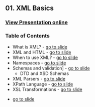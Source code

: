 ## 01. XML Basics
### [View Presentation online](https://rawgit.com/TelerikAcademy/Databases/master/01.%20XML%20Basics/Slides/index.html)
### Table of Contents
* What is XML? - [go to slide](https://rawgit.com/TelerikAcademy/Databases/master/01.%20XML%20Basics/Slides/index.html#/what-is-xml)
* XML and HTML - [go to slide](https://rawgit.com/TelerikAcademy/Databases/master/01.%20XML%20Basics/Slides/index.html#/xml-and-html)
* When to use XML? - [go to slide](https://rawgit.com/TelerikAcademy/Databases/master/01.%20XML%20Basics/Slides/index.html#/when-to-use-xml)
* Namespaces - [go to slide](https://rawgit.com/TelerikAcademy/Databases/master/01.%20XML%20Basics/Slides/index.html#/namespaces)
* Schemas and validation] - [go to slide](https://rawgit.com/TelerikAcademy/Databases/master/01.%20XML%20Basics/Slides/index.html#/xml-schemas-and-validation)
  * DTD and XSD Schemas
* XML Parsers - [go to slide](https://rawgit.com/TelerikAcademy/Databases/master/01.%20XML%20Basics/Slides/index.html#/xml-parsers)
* XPath Language - [go to slide](https://rawgit.com/TelerikAcademy/Databases/master/01.%20XML%20Basics/Slides/index.html#/xpath)
* XSL Transformations - [go to slide](https://rawgit.com/TelerikAcademy/Databases/master/01.%20XML%20Basics/Slides/index.html#/xsl-transformations)

 - [go to slide]()